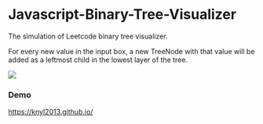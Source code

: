 # Javascript-Binary-Tree-Visualizer

The simulation of Leetcode binary tree visualizer.

For every new value in the input box, a new TreeNode with that value will be added as a leftmost child in the lowest layer of the tree.

<img src="https://i.imgur.com/BhcF5Zm.png"/>

<h3>Demo</h3>
<a href="https://knyl2013.github.io/">https://knyl2013.github.io/</a>